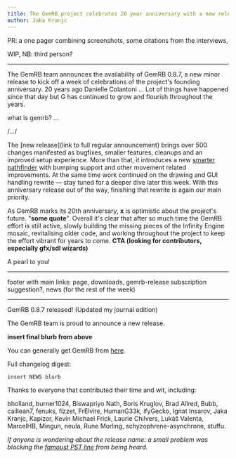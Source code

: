 ```yaml
---
title: The GemRB project celebrates 20 year anniversary with a new release
author: Jaka Kranjc
---
```


PR: a one pager combining screenshots, some citations from the interviews,

WIP, NB: third person?

---------

The GemRB team announces the availability of GemRB 0.8.7, a new minor release to kick off
a week of celebrations of the project's founding anniversary. 20 years ago Danielle Colantoni ...
Lot of things have happened since that day but G has continued to grow and flourish throughout the years.


what is gemrb? ...

/.../

The [new release](link to full regular announcement) brings over 500 changes manifested as bugfixes, smaller features, cleanups
and an improved setup experience. More than that, it introduces a new [smarter
pathfinder](https://gemrb.org/2020/07/16/new-pathfinder-smarter-movement.html) with
bumping support and other movement related improvements. At the same time work continued
on the drawing and GUI handling rewrite — stay tuned for a deeper dive later this week.
With this anniversary release out of the way, finishing that rewrite is again our main
priority. 

As GemRB marks its 20th anniversary, **x** is optimistic about the project's future. "**some quote**". Overall it's clear that after so much time the GemRB effort is still active, slowly building the missing pieces of the Infinity Engine mosaic, revitalising older code, and working throughout the project to keep the effort vibrant for years to come. **CTA  (looking for contributors, especially gfx/sdl wizards)**

A pearl to you!

---
footer with main links: page, downloads, gemrb-release subscription suggestion?, news (for the rest of the week)

--------------------------


GemRB 0.8.7 released! (Updated my journal edition)

The GemRB team is proud to announce a new release.

**insert final blurb from above**

You can generally get GemRB from [here](https://gemrb.org).

Full changelog digest:

    insert NEWS blurb


Thanks to everyone that contributed their time and wit, including:

bholland, burner1024, Biswapriyo Nath, Boris Kruglov, Brad Allred, Bubb, caillean7, fenuks, fizzet, FrElvire, HumanG33k, ifyGecko, Ignat Insarov, Jaka Kranjc, Kapizor, Kevin Michael Frick, Laurie Chilvers, Lukáš Valenta, MarcelHB, Mingun, neula, Rune Morling, schyzophrene-asynchrone, stuffu.

*If anyone is wondering about the release name: a small problem was blocking
the [famoust PST line](https://www.youtube.com/watch?v=uxs3g0Xgh7k) from being
heard.*
